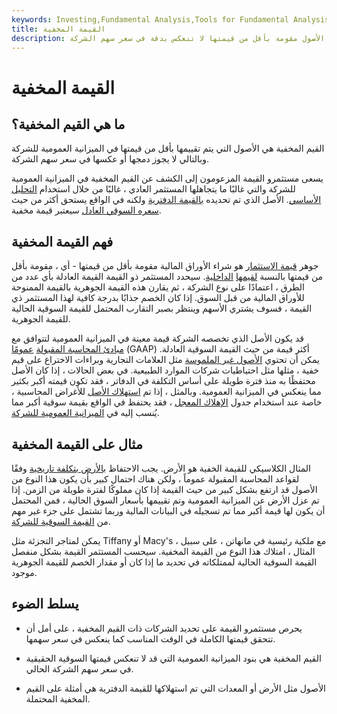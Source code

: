 ```yaml
---
keywords: Investing,Fundamental Analysis,Tools for Fundamental Analysis,Tools
title: القيمة المخفية
description: القيم المخفية الأصول مقومة بأقل من قيمتها لا تنعكس بدقة في سعر سهم الشركة.
---
```


# القيمة المخفية
## ما هي القيم المخفية؟

القيم المخفية هي الأصول التي يتم تقييمها بأقل من قيمتها في الميزانية العمومية للشركة وبالتالي لا يجوز دمجها أو عكسها في سعر سهم الشركة.

يسعى مستثمرو القيمة المزعومون إلى الكشف عن القيم المخفية في الميزانية العمومية للشركة والتي غالبًا ما يتجاهلها المستثمر العادي ، غالبًا من خلال استخدام [التحليل الأساسي](/fundamentalanalysis). الأصل الذي تم تحديده [بالقيمة الدفترية](/bookvalue) ولكنه في الواقع يستحق أكثر من حيث [سعره السوقي العادل](/fairmarketvalue) سيعتبر قيمة مخفية.

## فهم القيمة المخفية

جوهر [قيمة الاستثمار](/valueinvesting) هو شراء الأوراق المالية مقومة بأقل من قيمتها - أي ، مقومة بأقل من قيمتها بالنسبة [لقيمها](/intrinsicvalue) [الداخلية](/intrinsicvalue). سيحدد المستثمر ذو القيمة القيمة العادلة بأي عدد من الطرق ، اعتمادًا على نوع الشركة ، ثم يقارن هذه القيمة الجوهرية بالقيمة الممنوحة للأوراق المالية من قبل السوق. إذا كان الخصم جذابًا بدرجة كافية لهذا المستثمر ذي القيمة ، فسوف يشتري الأسهم وينتظر بصبر التقارب المحتمل للقيمة السوقية الحالية للقيمة الجوهرية.

قد يكون الأصل الذي تخصصه الشركة قيمة معينة في الميزانية العمومية لتتوافق مع [مبادئ المحاسبة المقبولة](/gaap) [عمومًا](/gaap) (GAAP) أكثر قيمة من حيث القيمة السوقية العادلة. يمكن أن تحتوي [الأصول غير الملموسة](/intangibleasset) مثل العلامات التجارية وبراءات الاختراع على قيم خفية ، مثلها مثل احتياطيات شركات الموارد الطبيعية. في بعض الحالات ، إذا كان الأصل محتفظًا به منذ فترة طويلة على أساس التكلفة في الدفاتر ، فقد تكون قيمته أكبر بكثير مما ينعكس في الميزانية العمومية. وبالمثل ، إذا تم [استهلاك الأصل](/depreciation) للأغراض المحاسبية ، خاصة عند استخدام جدول [الإهلاك المعجل](/accelerateddepreciation) ، فقد يحتفظ في الواقع بقيمة سوقية أكبر مما يُنسب إليه في [الميزانية العمومية للشركة](/balancesheet).

## مثال على القيمة المخفية

المثال الكلاسيكي للقيمة الخفية هو الأرض. يجب الاحتفاظ [بالأرض بتكلفة تاريخية](/historical-cost) وفقًا لقواعد المحاسبة المقبولة عموماً ، ولكن هناك احتمال كبير بأن يكون هذا النوع من الأصول قد ارتفع بشكل كبير من حيث القيمة إذا كان مملوكًا لفترة طويلة من الزمن. إذا تم عزل الأرض عن الميزانية العمومية وتم تقييمها بأسعار السوق الحالية ، فمن المحتمل أن يكون لها قيمة أكبر مما تم تسجيله في البيانات المالية وربما تشتمل على جزء غير مهم من [القيمة السوقية للشركة](/marketcapitalization).

يمكن لمتاجر التجزئة مثل Tiffany أو Macy's ، مع ملكية رئيسية في مانهاتن ، على سبيل المثال ، امتلاك هذا النوع من القيمة المخفية. سيحسب المستثمر القيمة بشكل منفصل القيمة السوقية الحالية لممتلكاته في تحديد ما إذا كان أو مقدار الخصم للقيمة الجوهرية موجود.

## يسلط الضوء

- يحرص مستثمرو القيمة على تحديد الشركات ذات القيم المخفية ، على أمل أن تتحقق قيمتها الكاملة في الوقت المناسب كما ينعكس في سعر سهمها.

- القيم المخفية هي بنود الميزانية العمومية التي قد لا تنعكس قيمتها السوقية الحقيقية في سعر سهم الشركة الحالي.

- الأصول مثل الأرض أو المعدات التي تم استهلاكها للقيمة الدفترية هي أمثلة على القيم المخفية المحتملة.


